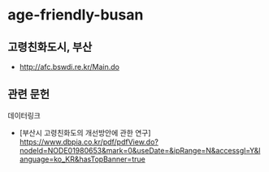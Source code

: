 # age-friendly-busan
## 고령친화도시, 부산
- http://afc.bswdi.re.kr/Main.do

## 관련 문헌
데이터링크
- [부산시 고령친화도의 개선방안에 관한 연구] https://www.dbpia.co.kr/pdf/pdfView.do?nodeId=NODE01980653&mark=0&useDate=&ipRange=N&accessgl=Y&language=ko_KR&hasTopBanner=true
